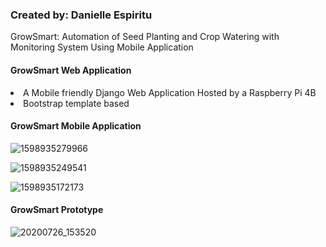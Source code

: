 <h3>Created by: Danielle Espiritu</h3>

GrowSmart: Automation of Seed Planting and Crop Watering with Monitoring System Using Mobile Application 

<h4>GrowSmart Web Application </h4>
<u1>
  <li> A Mobile friendly Django Web Application Hosted by a Raspberry Pi 4B
  <li> Bootstrap template based
 </u1> 


<h4>GrowSmart Mobile Application </h4>

![1598935279966](https://user-images.githubusercontent.com/28699887/91795566-920bb100-ec50-11ea-9f82-67a8599fb894.png)


![1598935249541](https://user-images.githubusercontent.com/28699887/91795569-9637ce80-ec50-11ea-9718-060626581ff2.png)


![1598935172173](https://user-images.githubusercontent.com/28699887/91795571-9768fb80-ec50-11ea-9941-0ed62fcf89c6.png)


<h4>GrowSmart Prototype </h4>

![20200726_153520](https://user-images.githubusercontent.com/28699887/91960700-ceb4d680-ed3c-11ea-9923-ce9c78ad15c2.jpg)
